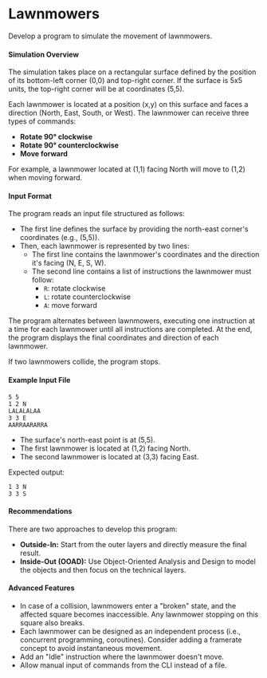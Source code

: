 # Lawnmowers

Develop a program to simulate the movement of lawnmowers.

#### Simulation Overview
The simulation takes place on a rectangular surface defined by the position of its bottom-left corner (0,0) and top-right corner. 
If the surface is 5x5 units, the top-right corner will be at coordinates (5,5).

Each lawnmower is located at a position (x,y) on this surface and faces a direction (North, East, South, or West). 
The lawnmower can receive three types of commands:

- **Rotate 90° clockwise**
- **Rotate 90° counterclockwise**
- **Move forward**

For example, a lawnmower located at (1,1) facing North will move to (1,2) when moving forward.

#### Input Format
The program reads an input file structured as follows:

- The first line defines the surface by providing the north-east corner's coordinates (e.g., (5,5)).
- Then, each lawnmower is represented by two lines:
    - The first line contains the lawnmower's coordinates and the direction it's facing (N, E, S, W).
    - The second line contains a list of instructions the lawnmower must follow:
        - `R`: rotate clockwise
        - `L`: rotate counterclockwise
        - `A`: move forward

The program alternates between lawnmowers, executing one instruction at a time for each lawnmower until all instructions are completed. At the end, the program displays the final coordinates and direction of each lawnmower.

If two lawnmowers collide, the program stops.

#### Example Input File
```
5 5 
1 2 N 
LALALALAA 
3 3 E
AARRAARARRA
```

- The surface's north-east point is at (5,5).
- The first lawnmower is located at (1,2) facing North.
- The second lawnmower is located at (3,3) facing East.

Expected output:
```
1 3 N
3 3 S
```


#### Recommendations
There are two approaches to develop this program:

- **Outside-In:** Start from the outer layers and directly measure the final result.
- **Inside-Out (OOAD):** Use Object-Oriented Analysis and Design to model the objects and then focus on the technical layers.

#### Advanced Features
- In case of a collision, lawnmowers enter a "broken" state, and the affected square becomes inaccessible. Any lawnmower stopping on this square also breaks.
- Each lawnmower can be designed as an independent process (i.e., concurrent programming, coroutines). Consider adding a framerate concept to avoid instantaneous movement.
- Add an "Idle" instruction where the lawnmower doesn't move.
- Allow manual input of commands from the CLI instead of a file.

